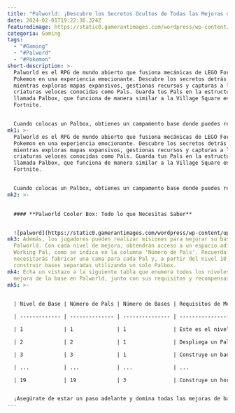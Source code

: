 ```yaml
---
title: "Palworld: ¡Descubre los Secretos Ocultos de Todas las Mejoras de Base! 💎✨"
date: 2024-02-01T19:22:36.324Z
featuredimage: https://static0.gamerantimages.com/wordpress/wp-content/uploads/2024/01/second-base-palworld.jpg?q=50&fit=contain&w=1140&h=&dpr=1.5
categoria: Gaming
tags:
  - "#Gaming"
  - "#Palword"
  - "#Pokemon"
short-description: >-
  Palworld es el RPG de mundo abierto que fusiona mecánicas de LEGO Fortnite y
  Pokemon en una experiencia emocionante. Descubre los secretos detrás del juego
  mientras exploras mapas expansivos, gestionas recursos y capturas a las
  criaturas veloces conocidas como Pals. Guarda tus Pals en la estructura
  llamada Palbox, que funciona de manera similar a la Village Square en LEGO
  Fortnite.


  Cuando colocas un Palbox, obtienes un campamento base donde puedes relajarte con tus Pals, trabajar con ellos y almacenar recursos y equipo
mk1: >-
  Palworld es el RPG de mundo abierto que fusiona mecánicas de LEGO Fortnite y
  Pokemon en una experiencia emocionante. Descubre los secretos detrás del juego
  mientras exploras mapas expansivos, gestionas recursos y capturas a las
  criaturas veloces conocidas como Pals. Guarda tus Pals en la estructura
  llamada Palbox, que funciona de manera similar a la Village Square en LEGO
  Fortnite.


  Cuando colocas un Palbox, obtienes un campamento base donde puedes relajarte con tus Pals, trabajar con ellos y almacenar recursos y equipo extra. Mejorar el nivel de tu base amplía la capacidad de almacenamiento, permitiéndote desplegar más Pals y construir más bases en todo el territorio. Es crucial que los jugadores estén al tanto del nivel de su base y realicen mejoras continuas.
mk2: >-
  

  #### **Palworld Cooler Box: Todo lo que Necesitas Saber**


  ![palword](https://static0.gamerantimages.com/wordpress/wp-content/uploads/2024/01/how-to-trade-pals-via-palbox.jpg?q=50&fit=crop&w=1500&dpr=1.5 "palword")
mk3: Además, los jugadores pueden realizar misiones para mejorar su base en
  Palworld. Con cada nivel de mejora, obtendrán acceso a un espacio adicional de
  Working Pal, como se indica en la columna 'Número de Pals'. Recuerda que
  necesitarás fabricar una cama para cada Pal y, a partir del nivel 10, podrás
  construir bases separadas utilizando un solo Palbox.
mk4: Echa un vistazo a la siguiente tabla que enumera todos los niveles de
  mejora de la base en Palworld, junto con sus requisitos y recompensas
mk5: >-
  

  | Nivel de Base | Número de Pals | Número de Bases | Requisitos de Mejora                                                |

  | ------------- | -------------- | --------------- | ------------------------------------------------------------------- |

  | 1             | 1              | 1               | Este es el nivel de base inicial del Palbox.                        |

  | 2             | 2              | 1               | Despliega un Pal y construye un cofre de madera.                    |

  | 3             | 3              | 1               | Construye un banco de trabajo primitivo y una cama de mala calidad. |

  | ...           | ...            | ...             | ...                                                                 |

  | 19            | 19             | 3               | Construye un horno eléctrico.                                       |


  ¡Asegúrate de estar un paso adelante y domina todas las mejoras de base en Palworld para alcanzar la grandeza!
---
```

